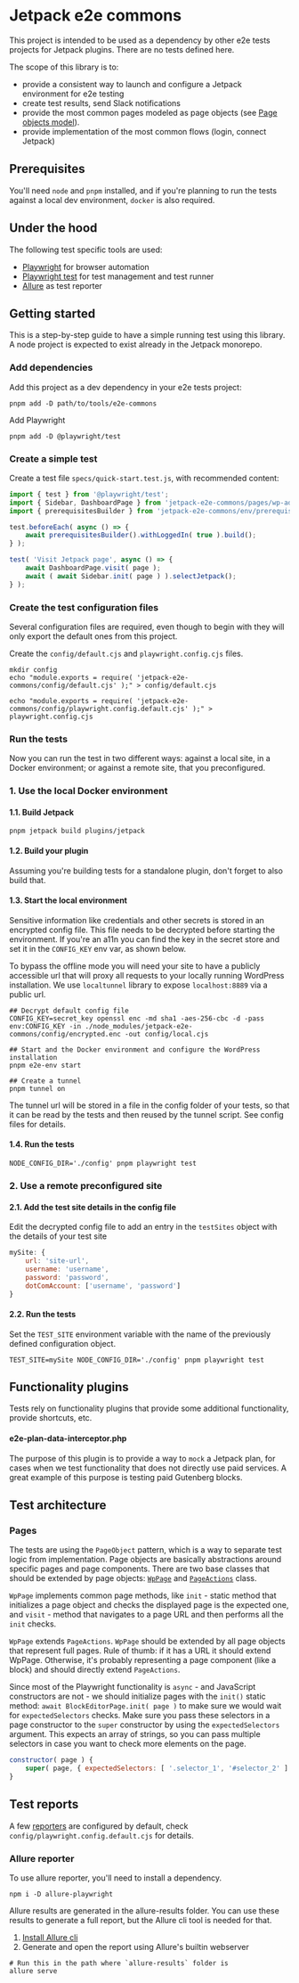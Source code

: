 # Jetpack e2e commons

This project is intended to be used as a dependency by other e2e tests projects for Jetpack plugins.
There are no tests defined here.

The scope of this library is to:

- provide a consistent way to launch and configure a Jetpack environment for e2e testing
- create test results, send Slack notifications
- provide the most common pages modeled as page objects (see [Page objects model](https://playwright.dev/docs/test-pom)).
- provide implementation of the most common flows (login, connect Jetpack)

## Prerequisites

You'll need `node` and `pnpm` installed, and if you're planning to run the tests against a local dev environment, `docker` is also required.

## Under the hood

The following test specific tools are used:

- [Playwright](https://playwright.dev) for browser automation
- [Playwright test](https://playwright.dev) for test management and test runner
- [Allure](https://docs.qameta.io/allure/) as test reporter

## Getting started

This is a step-by-step guide to have a simple running test using this library. A node project is expected to exist already in the Jetpack monorepo.

### Add dependencies

Add this project as a dev dependency in your e2e tests project:

```shell
pnpm add -D path/to/tools/e2e-commons
```

Add Playwright

```shell
pnpm add -D @playwright/test
```

### Create a simple test

Create a test file `specs/quick-start.test.js`, with recommended content:

```js
import { test } from '@playwright/test';
import { Sidebar, DashboardPage } from 'jetpack-e2e-commons/pages/wp-admin/index.js';
import { prerequisitesBuilder } from 'jetpack-e2e-commons/env/prerequisites.js';

test.beforeEach( async () => {
	await prerequisitesBuilder().withLoggedIn( true ).build();
} );

test( 'Visit Jetpack page', async () => {
	await DashboardPage.visit( page );
	await ( await Sidebar.init( page ) ).selectJetpack();
} );
```

### Create the test configuration files

Several configuration files are required, even though to begin with they will only export the default ones from this project.

Create the `config/default.cjs` and `playwright.config.cjs` files.

```shell
mkdir config
echo "module.exports = require( 'jetpack-e2e-commons/config/default.cjs' );" > config/default.cjs

echo "module.exports = require( 'jetpack-e2e-commons/config/playwright.config.default.cjs' );" > playwright.config.cjs
```

### Run the tests

Now you can run the test in two different ways: against a local site, in a Docker environment; or against a remote site, that you preconfigured.

### 1. Use the local Docker environment

#### 1.1. Build Jetpack

```shell
pnpm jetpack build plugins/jetpack
```

#### 1.2. Build your plugin

Assuming you're building tests for a standalone plugin, don't forget to also build that.

#### 1.3. Start the local environment

Sensitive information like credentials and other secrets is stored in an encrypted config file. This file needs to be decrypted before starting the environment.
If you're an a11n you can find the key in the secret store and set it in the `CONFIG_KEY` env var, as shown below.

To bypass the offline mode you will need your site to have a publicly accessible url that will proxy all requests to your locally running WordPress installation.
We use `localtunnel` library to expose `localhost:8889` via a public url.

```shell
## Decrypt default config file
CONFIG_KEY=secret_key openssl enc -md sha1 -aes-256-cbc -d -pass env:CONFIG_KEY -in ./node_modules/jetpack-e2e-commons/config/encrypted.enc -out config/local.cjs

## Start and the Docker environment and configure the WordPress installation
pnpm e2e-env start

## Create a tunnel
pnpm tunnel on
```

The tunnel url will be stored in a file in the config folder of your tests, so that it can be read by the tests and then reused by the tunnel script. See config files for details.

#### 1.4. Run the tests

```shell
NODE_CONFIG_DIR='./config' pnpm playwright test
```

### 2. Use a remote preconfigured site

#### 2.1. Add the test site details in the config file

Edit the decrypted config file to add an entry in the `testSites` object with the details of your test site

```js
mySite: {
    url: 'site-url',
    username: 'username',
    password: 'password',
    dotComAccount: ['username', 'password']
}
```

#### 2.2. Run the tests

Set the `TEST_SITE` environment variable with the name of the previously defined configuration object.

```shell
TEST_SITE=mySite NODE_CONFIG_DIR='./config' pnpm playwright test
```

## Functionality plugins

Tests rely on functionality plugins that provide some additional functionality, provide shortcuts, etc.

#### e2e-plan-data-interceptor.php

The purpose of this plugin is to provide a way to `mock` a Jetpack plan, for cases when we test functionality that does not directly use paid services. A great example of this purpose is testing paid Gutenberg blocks.

## Test architecture

### Pages

The tests are using the `PageObject` pattern, which is a way to separate test logic from implementation. Page objects are basically abstractions around specific pages and page components.
There are two base classes that should be extended by page objects: [`WpPage`](./pages/wp-page.js) and [`PageActions`](./pages/page-actions.js) class.

`WpPage` implements common page methods, like `init` - static method that initializes a page object and checks the displayed page is the expected one, and `visit` - method that navigates to a page URL and then performs all the `init` checks.

`WpPage` extends `PageActions`.
`WpPage` should be extended by all page objects that represent full pages. Rule of thumb: if it has a URL it should extend WpPage. Otherwise, it's probably representing a page component (like a block) and should directly extend `PageActions`.

Since most of the Playwright functionality is `async` - and JavaScript constructors are not - we should initialize pages with the `init()` static method: `await BlockEditorPage.init( page )` to make sure we would wait for `expectedSelectors` checks.
Make sure you pass these selectors in a page constructor to the `super` constructor by using the `expectedSelectors` argument. This expects an array of strings, so you can pass multiple selectors in case you want to check more elements on the page.

```js
constructor( page ) {
    super( page, { expectedSelectors: [ '.selector_1', '#selector_2' ] } );
}
```

## Test reports

A few [reporters](https://playwright.dev/docs/test-reporters) are configured by default, check `config/playwright.config.default.cjs` for details.

### Allure reporter

To use allure reporter, you'll need to install a dependency.

```shell
npm i -D allure-playwright
```

Allure results are generated in the allure-results folder. You can use these results to generate a full report, but the Allure cli tool is needed for that.

1. [Install Allure cli](https://docs.qameta.io/allure/#_installing_a_commandline)
2. Generate and open the report using Allure's builtin webserver

```shell
# Run this in the path where `allure-results` folder is
allure serve
```
